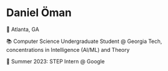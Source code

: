# Daniel Öman

:round_pushpin:	Atlanta, GA

:books: Computer Science Undergraduate Student @ Georgia Tech, concentrations in Intelligence (AI/ML) and Theory

:briefcase:	Summer 2023: STEP Intern @ Google


<!-- https://github.com/ikatyang/emoji-cheat-sheet/blob/master/README.md -->

